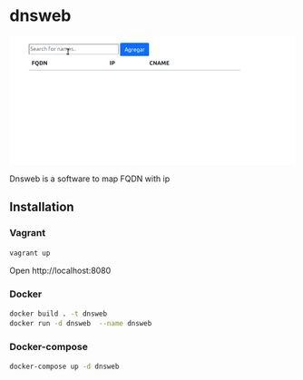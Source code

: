 # dnsweb

![](https://github.com/cavazquez/dnsweb/blob/master/dnsweb.gif)

Dnsweb is a software to map FQDN with ip

## Installation

### Vagrant

```bash
vagrant up
```

Open http://localhost:8080

### Docker

```bash
docker build . -t dnsweb
docker run -d dnsweb  --name dnsweb
```

### Docker-compose

```bash
docker-compose up -d dnsweb
```
